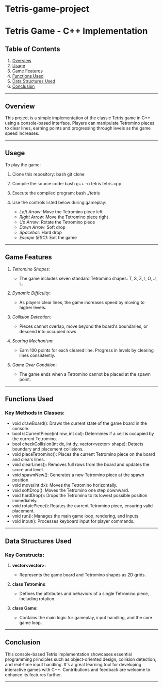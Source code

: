 # Tetris-game-project

# Tetris Game - C++ Implementation



## Table of Contents
1. [Overview](#overview)
2. [Usage](#usage)
3. [Game Features](#game-features)
4. [Functions Used](#functions-used)
5. [Data Structures Used](#data-structures-used)
6. [Conclusion](#conclusion)

---

## Overview
This project is a simple implementation of the classic Tetris game in C++ using a console-based interface. Players can manipulate Tetromino pieces to clear lines, earning points and progressing through levels as the game speed increases.

---

## Usage
To play the game:
1. Clone this repository:
    bash
    git clone <repository-url>
    
2. Compile the source code:
    bash
    g++ -o tetris tetris.cpp
    
3. Execute the compiled program:
    bash
    ./tetris
    
4. Use the controls listed below during gameplay:
    - *Left Arrow*: Move the Tetromino piece left
    - *Right Arrow*: Move the Tetromino piece right
    - *Up Arrow*: Rotate the Tetromino piece
    - *Down Arrow*: Soft drop
    - *Spacebar*: Hard drop
    - *Escape (ESC)*: Exit the game

---

## Game Features
1. *Tetromino Shapes*:
   - The game includes seven standard Tetromino shapes: T, S, Z, I, O, J, L.

2. *Dynamic Difficulty*:
   - As players clear lines, the game increases speed by moving to higher levels.

3. *Collision Detection*:
   - Pieces cannot overlap, move beyond the board's boundaries, or descend into occupied rows.

4. *Scoring Mechanism*:
   - Earn 100 points for each cleared line. Progress in levels by clearing lines consistently.

5. *Game Over Condition*:
   - The game ends when a Tetromino cannot be placed at the spawn point.

---

## Functions Used
### Key Methods in Classes:
- void drawBoard(): Draws the current state of the game board in the console.
- bool isCurrentPiece(int row, int col): Determines if a cell is occupied by the current Tetromino.
- bool checkCollision(int dx, int dy, vector<vector<int>> shape): Detects boundary and placement collisions.
- void placeTetromino(): Places the current Tetromino piece on the board and clears lines.
- void clearLines(): Removes full rows from the board and updates the score and level.
- void spawnNew(): Generates a new Tetromino piece at the spawn position.
- void move(int dx): Moves the Tetromino horizontally.
- void softDrop(): Moves the Tetromino one step downward.
- void hardDrop(): Drops the Tetromino to its lowest possible position immediately.
- void rotatePiece(): Rotates the current Tetromino piece, ensuring valid placement.
- void run(): Manages the main game loop, rendering, and inputs.
- void input(): Processes keyboard input for player commands.

---

## Data Structures Used
### Key Constructs:
1. **vector<vector<int>>**:
   - Represents the game board and Tetromino shapes as 2D grids.

2. **class Tetromino**:
   - Defines the attributes and behaviors of a single Tetromino piece, including rotation.

3. **class Game**:
   - Contains the main logic for gameplay, input handling, and the core game loop.

  

---

## Conclusion
This console-based Tetris implementation showcases essential programming principles such as object-oriented design, collision detection, and real-time input handling. It's a great learning tool for developing interactive games with C++. Contributions and feedback are welcome to enhance its features further.

---
